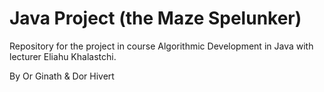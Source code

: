 <h1>Java Project (the Maze Spelunker)</h1> 


Repository for the project in course Algorithmic Development in Java with lecturer Eliahu Khalastchi.

By Or Ginath & Dor Hivert
